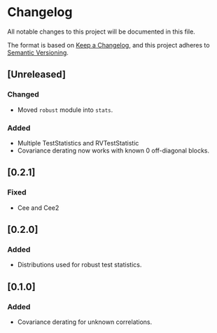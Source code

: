 # Changelog

All notable changes to this project will be documented in this file.

The format is based on [Keep a Changelog](https://keepachangelog.com/en/1.1.0/),
and this project adheres to
[Semantic Versioning](https://semver.org/spec/v2.0.0.html).

## [Unreleased]

### Changed

- Moved `robust` module into `stats`.

### Added

- Multiple TestStatistics and RVTestStatistic
- Covariance derating now works with known 0 off-diagonal blocks.

## [0.2.1]

### Fixed

- Cee and Cee2

## [0.2.0]

### Added

- Distributions used for robust test statistics.

## [0.1.0]

### Added

- Covariance derating for unknown correlations.
